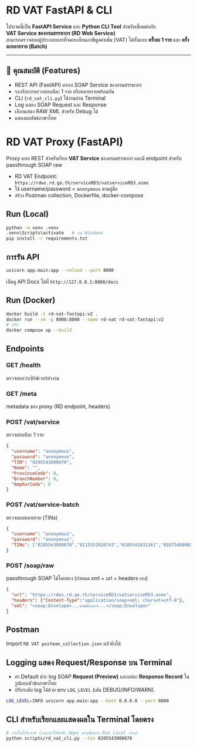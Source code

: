 # RD VAT FastAPI & CLI

โปรเจคนี้เป็น **FastAPI Service** และ **Python CLI Tool** สำหรับเชื่อมต่อกับ  
**VAT Service ของกรมสรรพากร (RD Web Service)**  
สามารถตรวจสอบผู้ประกอบการที่จดทะเบียนภาษีมูลค่าเพิ่ม (VAT) ได้ทั้งแบบ **ครั้งละ 1 ราย** และ **ครั้งละหลายราย (Batch)**  

---

## 🚀 คุณสมบัติ (Features)

- REST API (FastAPI) ครอบ SOAP Service ของกรมสรรพากร
- รองรับการตรวจสอบทีละ 1 ราย หรือหลายรายพร้อมกัน
- CLI (`rd_vat_cli.py`) ใช้งานผ่าน Terminal
- Log แสดง SOAP Request และ Response
- เลือกแสดง RAW XML สำหรับ Debug ได้
- แสดงผลลัพธ์ภาษาไทย

# RD VAT Proxy (FastAPI) 

Proxy แบบ REST สำหรับเรียก **VAT Service** ของกรมสรรพากร และมี endpoint สำหรับ passthrough SOAP raw

- RD VAT Endpoint: `https://rdws.rd.go.th/serviceRD3/vatserviceRD3.asmx`
- ใช้ username/password = `anonymous` ตามคู่มือ
- สร้าง Postman collection, Dockerfile, docker-compose

## Run (Local)

```bash
python -m venv .venv
.venv\Scripts\activate   # บน Windows
pip install -r requirements.txt
```


## การรัน API
```bash
uvicorn app.main:app --reload --port 8000
```
เปิดดู API Docs ได้ที่ `http://127.0.0.1:8000/docs`


## Run (Docker)

```bash
docker build -t rd-vat-fastapi:v2 .
docker run --rm -p 8000:8000 --name rd-vat rd-vat-fastapi:v2
# หรือ
docker compose up --build
```

## Endpoints

### GET /health
ตรวจสอบว่าเซิร์ฟเวอร์ทำงาน

### GET /meta
metadata ของ proxy (RD endpoint, headers)

### POST /vat/service
ตรวจสอบทีละ 1 ราย
```json
{
  "username": "anonymous",
  "password": "anonymous",
  "TIN": "0205543000870",
  "Name": "",
  "ProvinceCode": 0,
  "BranchNumber": 0,
  "AmphurCode": 0
}
```

### POST /vat/service-batch
ตรวจสอบหลายราย (TINs)
```json
{
  "username": "anonymous",
  "password": "anonymous",
  "TINs": ["0205543000870","0115552010743","0105541031361","0107548000579","0115557002595"]
}
```

### POST /soap/raw
passthrough SOAP ได้โดยตรง (กำหนด xml + url + headers เอง)
```json
{
  "url": "https://rdws.rd.go.th/serviceRD3/vatserviceRD3.asmx",
  "headers": {"Content-Type":"application/soap+xml; charset=utf-8"},
  "xml": "<soap:Envelope>...ตามต้องการ...</soap:Envelope>"
}
```

## Postman
Import `RD VAT postman_collection.json` แล้วยิงได้

## Logging แสดง Request/Response บน Terminal
- ค่า Default ต์จะ log SOAP **Request (Preview)** และแต่ละ **Response Record** ในรูปแบบหัวข้อภาษาไทย
- ปรับระดับ log ได้ด้วย env `LOG_LEVEL` (เช่น DEBUG/INFO/WARN).

```bash
LOG_LEVEL=INFO uvicorn app.main:app --host 0.0.0.0 --port 8000
```

## CLI สำหรับเรียกและแสดงผลใน Terminal โดยตรง
```bash
# ภายในโปรเจกต์ (แนะนำให้ติดตั้ง deps ตามขั้นตอน Run Local ก่อน)
python scripts/rd_vat_cli.py --tin 0205543000870
```

